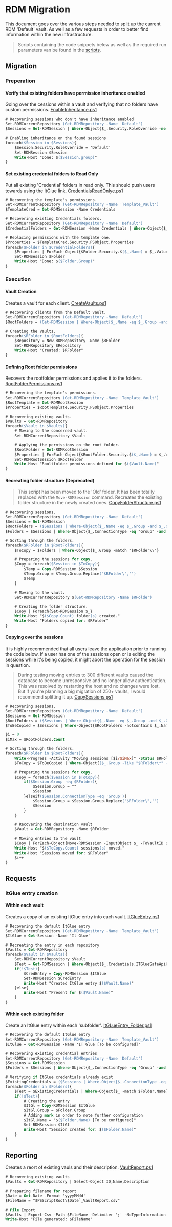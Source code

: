 # RDM Migration

This document goes over the various steps needed to split up the current RDM 'Default' vault. As well as a few requests in order to better find information within the new infrastructure.

> Scripts containing the code snippets below as well as the required run parameters van be found in the [scripts](/scripts/).


## Migration

### Preperation

#### Verify that existing folders have permission inheritance enabled
Going over the cessions within a vault and verifying that no folders have custom permissions.
[EnableInheritance.ps1](/scripts/EnableInheritance.ps1)

```ps
# Recovering sessions who don't have inheritance enabled
Set-RDMCurrentRepository (Get-RDMRepository -Name 'Default')
$Sessions = Get-RDMSession | Where-Object{$_.Security.RoleOverride -ne 'Default'}

# Enabling inheritance on the found sessions
foreach($Session in $Sessions){
    $Session.Security.RoleOverride = 'Default'
    Set-RDMSession $Session
    Write-Host "Done: $($Session.group)"
}
```

#### Set existing credental folders to Read Only
Put all existing 'Credential' folders in read only. This should push users towards using the ItGlue link.
[CredentialsReadOnlye.ps1](/scripts/CredentialsReadOnly.ps1)

```ps
# Recovering the template's permissions.
Set-RDMCurrentRepository (Get-RDMRepository -Name 'Template_Vault')
$TemplateCred = Get-RDMSession -Name Credentials

# Recovering existing Credentials folders.
Set-RDMCurrentRepository (Get-RDMRepository -Name 'Default')
$CredentialFolders = Get-RDMSession -Name Credentials | Where-Object{$_.ConnectionType -eq 'Group'}

# Replacing permissions with the template one.
$Properties = $TemplateCred.Security.PSObject.Properties
foreach($Folder in $CredentialFolders){
    $Properties | ForEach-Object{$Folder.Security.$($_.Name) = $_.Value}
    Set-RDMSession $Folder
    Write-Host "Done: $($Folder.Group)"
}
```

### Execution

#### Vault Creation
Creates a vault for each client.
[CreateVaults.ps1](/scripts/CreateVaults.ps1)

```ps
# Recovering clients from the Default vault.
Set-RDMCurrentRepository (Get-RDMRepository -Name 'Default')
$RootFolders = (Get-RDMSession | Where-Object{$_.Name -eq $_.Group -and $_.ConnectionType -eq "Group"}).Name

# Creating the Vaults.
foreach($RFolder in $RootFolders){
    $Repository = New-RDMRepository -Name $RFolder
    Set-RDMRepository $Repository
    Write-Host "Created: $RFolder"
}
```

#### Defining Root folder permissions
Recovers the rootfolder permissions and applies it to the folders.
[RootFolderPermissions.ps1](/scripts/RootFolderPermission.ps1)

```ps
# Recovering the template's permissions.
Set-RDMCurrentRepository (Get-RDMRepository -Name 'Template_Vault')
$RootTemplate = Get-RDMRootSession
$Properties = $RootTemplate.Security.PSObject.Properties

# Recovering existing vaults.
$Vaults = Get-RDMRepository
foreach($Vault in $Vaults){
    # Moving to the concerned vault.
    Set-RDMCurrentRepository $Vault

    # Applying the permissions on the root folder.
    $RootFolder = Get-RDMRootSession
    $Properties | ForEach-Object{$RootFolder.Security.$($_.Name) = $_.Value}
    Set-RDMRootSession $RootFolder
    Write-Host "Rooltfolder permissions defined for $($Vault.Name)"
}
```

#### Recreating folder structure (**Deprecated**)
> This script has been moved to the 'Old' folder. It has been totally replaced with the `Move-RDMSession` command.
Recreates the existing folder structure in the newly created ones.
[CopyFolderStructure.ps1](/scripts/Old/CopyFolderStructure.ps1)

```ps
# Recovering sessions.
Set-RDMCurrentRepository (Get-RDMRepository -Name 'Default')
$Sessions = Get-RDMSession
$RootFolders = ($Sessions | Where-Object{$_.Name -eq $_.Group -and $_.ConnectionType -eq "Group"}).Name
$Folders = $Sessions | Where-Object{$_.ConnectionType -eq "Group" -and $RootFolders -notcontains $_.Name}

# Sorting through the folders.
foreach($RFolder in $RootFolders){
    $ToCopy = $Folders | Where-Object{$_.Group -match "$RFolder\\"}

    # Preparing the sessions for copy.
    $Copy = foreach($Session in $ToCopy){
        $Temp = Copy-RDMSession $Session
        $Temp.Group = $Temp.Group.Replace("$RFolder\",'')
        $Temp
    }

    # Moving to the vault.
    Set-RDMCurrentRepository $(Get-RDMRepository -Name $RFolder)

    # Creating the folder structure.
    $Copy | Foreach{Set-RDMSession $_}
    Write-Host "$($Copy.Count) folder(s) created."
    Write-Host "Folders copied for: $RFolder"
}
```

#### Copying over the sessions
It is highly recommended that all users leave the application prior to running the code below. If a user has one of the sessions open or is editing the sessions while it's being copied, it might abort the operation for the session in question.
> During testing moving entries to 300 different vaults caused the database to become unresponsive and no longer allow authentication. This was resolved by restarting the host and no changes were lost. But if you're planning a big migration of 250+ vaults, I would recommend splitting it up.
[CopySessions.ps1](/scripts/CopySessions.ps1)

```ps
# Recovering sessions.
Set-RDMCurrentRepository (Get-RDMRepository -Name 'Default')
$Sessions = Get-RDMSession
$RootFolders = ($Sessions | Where-Object{$_.Name -eq $_.Group -and $_.ConnectionType -eq "Group"}).Name
$ToBeCopied = $Sessions | Where-Object{$RootFolders -notcontains $_.Name -or $_.ConnectionType -ne 'Group'}

$i = 0
$iMax = $RootFolders.Count

# Sorting through the folders.
foreach($RFolder in $RootFolders){
    Write-Progress -Activity "Moving sessions [$i/$iMax]" -Status $RFolder -PercentComplete (($i/$iMax)*100)
    $ToCopy = $ToBeCopied | Where-Object{($_.Group -like "$RFolder\*" -or $_.Group -eq $RFolder) -and $_.Group -notmatch "$RFolder\\.+\\"}

    # Preparing the sessions for copy.
    $Copy = foreach($Session in $ToCopy){
        if($Session.Group -eq $RFolder){
            $Session.Group = ""
            $Session
        }elseif($Session.ConnectionType -eq 'Group'){
            $Session.Group = $Session.Group.Replace("$RFolder\",'')
            $Session
        }
    }

    # Recovering the destination vault
    $Vault = Get-RDMRepository -Name $RFolder

    # Moving entries to the vault
    $Copy | ForEach-Object{Move-RDMSession -InputObject $_ -ToVaultID $Vault.ID}
    Write-Host "$($ToCopy.Count) sessions(s) moved."
    Write-Host "Sessions moved for: $RFolder"
    $i++
}
```

## Requests

### ItGlue entry creation

#### Within each vault
Creates a copy of an existing ItGlue entry into each vault.
[ItGlueEntry.ps1](/scripts/ItGlueEntry_Vaults.ps1)

```ps
# Recovering the default ItGlue entry
Set-RDMCurrentRepository (Get-RDMRepository -Name 'Template_Vault')
$ItGlue = Get-Session -Name 'It Glue'

# Recreating the entry in each repository
$Vaults = Get-RDMRepository
foreach($Vault in $Vaults){
    Set-RDMCurrentRepository $Vault
    $Test = Get-RDMSession | Where-Object{$_.Credentials.ITGlueSafeApiKey -ne $null -and $_.ConnectionType -eq  'Credential'}
    if(!$Test){
        $CredEntry = Copy-RDMSession $ItGlue
        Set-RDMSession $CredEntry
        Write-Host "Created ItGlue entry $($Vault.Name)"
    }else{
        Write-Host "Present for $($Vault.Name)"
    }
}
```

#### Within each existing folder
Create an ItGlue entry within each 'subfolder'.
[ItGLueEntry_Folder.ps1](/scripts/ItGlueEntry_Folder.ps1)

```ps
# Recovering the default ItGlue entry
Set-RDMCurrentRepository (Get-RDMRepository -Name 'Template_Vault')
$ItGlue = Get-RDMSession -Name 'IT Glue [To be configured]'

# Recovering existing credential entries
Set-RDMCurrentRepository (Get-RDMRepository -Name 'Default')
$Sessions = Get-RDMSession
$Folders = $Sessions | Where-Object{$_.ConnectionType -eq 'Group' -and $_.Name -eq $_.Group}

# Verifying if ItGlue credentials already exist
$ExistingCredentials = ($Sessions | Where-Object{$_.ConnectionType -eq 'Credential' -and $_.Credentials.ITGlueSafeApiKey}).Group
foreach($Folder in $Folders){
    $Test = $ExistingCredentials | Where-Object{$_ -match $Folder.Name}
    if(!$Test){
        # Creating the entry
        $ItGl = Copy-RDMSession $ItGlue
        $ItGl.Group = $Folder.Group
        # Adding mark in order to note further configuration
        $ItGl.Name = "$($Folder.Name) [To be configured]"
        Set-RDMSession $ItGl
        Write-Host "Session created for: $($Folder.Name)"
    }
}
```

## Reporting
Creates a reort of existing vauls and their description.
[VaultReport.ps1](/scripts/VaultReport.ps1)

```ps
# Recovering existing vaults
$Vaults = Get-RDMRepository | Select-Object ID,Name,Description

# Preparing filename for report
$Date = Get-Date -Format 'yyyyMMdd'
$FileName = "$PSScriptRoot\$Date`_VaultReport.csv"

# File Export
$Vaults | Export-Csv -Path $FileName -Delimiter ';' -NoTypeInformation -Encoding unicode
Write-Host "File generated: $FileName"
```